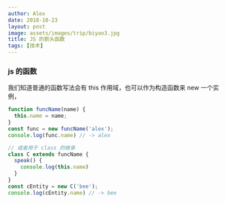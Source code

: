 ```yaml
---
author: Alex
date: 2018-10-23
layout: post
image: assets/images/trip/biyao3.jpg
title: JS 的箭头函数
tags: [技术]
---
```


### js 的函数

我们知道普通的函数写法会有 this 作用域，也可以作为构造函数来 new 一个实例，

```js
function funcName(name) {
  this.name = name;
}
const func = new funcName('alex');
console.log(func.name) // -> alex

// 或者用于 class 的继承
class C extends funcName {
  speak() {
    console.log(this.name)
  }
}
const cEntity = new C('bee');
console.log(cEntity.name) // -> bee
```
